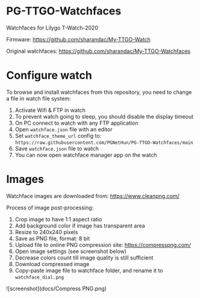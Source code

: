 
# PG-TTGO-Watchfaces
Watchfaces for Lilygo T-Watch-2020

Firmware: https://github.com/sharandac/My-TTGO-Watch

Original watchfaces: https://github.com/sharandac/My-TTGO-Watchfaces

# Configure watch
To browse and install watchfaces from this repository, you need to change a file in watch file system:
1. Activate Wifi & FTP in watch
2. To prevent watch going to sleep, you should disable the display timeout
3. On PC connect to watch with any FTP application
4. Open `watchface.json` file with an editor
5. Set `watchface_theme_url` config to: `https://raw.githubusercontent.com/PGNetHun/PG-TTGO-Watchfaces/main`
6. Save `watchface.json` file to watch
7. You can now open watchface manager app on the watch

# Images
Watchface images are downloaded from: https://www.cleanpng.com/

Process of image post-processing:
1. Crop image to have 1:1 aspect ratio
2. Add background color if image has transparent area
3. Resize to 240x240 pixels
4. Save as PNG file, format: 8 bit
5. Upload file to online PNG compression site: https://compresspng.com/
6. Open image settings (see screenshot below)
7. Decrease colors count till image quality is still sufficient
8. Download compressed image
9. Copy-paste image file to watchface folder, and rename it to `watchface_dial.png`

![screenshot](docs/Compress PNG.png)
